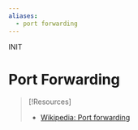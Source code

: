 ```yaml
---
aliases:
  - port forwarding
---
```


INIT
# Port Forwarding


> [!Resources]
> - [Wikipedia: Port forwarding](https://en.wikipedia.org/wiki/Port_forwarding)